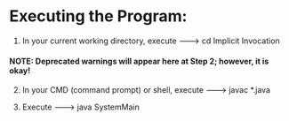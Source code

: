 # Executing the Program:

1) In your current working directory, execute ---> cd Implicit Invocation


#### NOTE: Deprecated warnings will appear here at Step 2; however, it is okay!

2) In your CMD (command prompt) or shell, execute ---> javac *.java


3) Execute ---> java SystemMain

